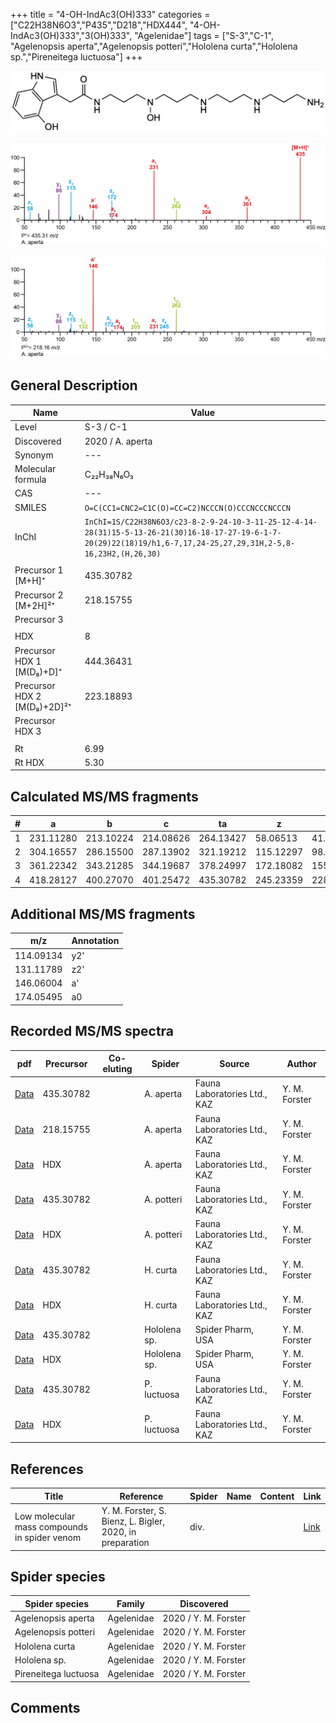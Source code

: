 +++
title = "4-OH-IndAc3(OH)333"
categories = ["C22H38N6O3","P435","D218","HDX444",
"4-OH-IndAc3(OH)333","3(OH)333",
"Agelenidae"]
tags = ["S-3","C-1",
"Agelenopsis aperta","Agelenopsis potteri","Hololena curta","Hololena sp.","Pireneitega luctuosa"]
+++

![](/img/4-OH-IndAc3(OH)333.png)

![](/img_MSMS/435_4-OH-IndAc3(OH)333_Aa.png?classes=border)

![](/img_MSMS/435_4-OH-IndAc3(OH)333_Aa_2.png?classes=border)

## General Description

| Name                        | Value            |
|-----------------------------|------------------|
| Level                       | S-3 / C-1        |
| Discovered                  | 2020 / A. aperta |
| Synonym                     | ---              |
| Molecular formula           | C₂₂H₃₈N₆O₃       |
| CAS                         | ---              |
| SMILES | `O=C(CC1=CNC2=C1C(O)=CC=C2)NCCCN(O)CCCNCCCNCCCN`  |
| InChI  | `InChI=1S/C22H38N6O3/c23-8-2-9-24-10-3-11-25-12-4-14-28(31)15-5-13-26-21(30)16-18-17-27-19-6-1-7-20(29)22(18)19/h1,6-7,17,24-25,27,29,31H,2-5,8-16,23H2,(H,26,30)`  |
|                             |                  |
| Precursor 1 [M+H]⁺          | 435.30782        |
| Precursor 2 [M+2H]²⁺        | 218.15755        |
| Precursor 3                 |                  |
|                             |                  |
| HDX                         | 8                |
| Precursor HDX 1 [M(D₈)+D]⁺   | 444.36431        |
| Precursor HDX 2 [M(D₈)+2D]²⁺ | 223.18893        |
| Precursor HDX 3             |                  |
|                             |                  |
| Rt                          | 6.99             |
| Rt HDX                      | 5.30             |

## Calculated MS/MS fragments

| # | a         | b         | c         | ta        | z         | y         | tz        |
|---|-----------|-----------|-----------|-----------|-----------|-----------|-----------|
| 1 | 231.11280 | 213.10224 | 214.08626 | 264.13427 | 58.06513 | 41.03858 | 75.09167 |
| 2 | 304.16557 | 286.15500 | 287.13902 | 321.19212 | 115.12297 | 98.09643 | 132.14952 |
| 3 | 361.22342 | 343.21285 | 344.19687 | 378.24997 | 172.18082 | 155.15428 | 205.20229 |
| 4 | 418.28127 | 400.27070 | 401.25472 | 435.30782 | 245.23359 | 228.20704 | 262.26014 |

## Additional MS/MS fragments

| m/z       | Annotation |
|-----------|------------|
| 114.09134 | y2'        |
| 131.11789 | z2'        |
| 146.06004    | a'   |
| 174.05495    | a0   |

## Recorded MS/MS spectra

| pdf                                                     | Precursor | Co-eluting | Spider    | Source                       | Author        |
|---------------------------------------------------------|-----------|------------|-----------|------------------------------|---------------|
| [Data](/pdf/A-aperta/435_4-OH-IndAc3(OH)333_Aa.pdf)     | 435.30782 |            | A. aperta | Fauna Laboratories Ltd., KAZ | Y. M. Forster |
| [Data](/pdf/A-aperta/435_4-OH-IndAc3(OH)333_Aa_2.pdf)   | 218.15755 |            | A. aperta | Fauna Laboratories Ltd., KAZ | Y. M. Forster |
| [Data](/pdf/A-aperta/435_4-OH-IndAc3(OH)333_Aa_HDX.pdf) | HDX       |            | A. aperta | Fauna Laboratories Ltd., KAZ | Y. M. Forster |
| [Data](/pdf/A-potteri/435_4-OH-IndAc3(OH)333_Ap.pdf) | 435.30782 |           | A. potteri | Fauna Laboratories Ltd., KAZ | Y. M. Forster |
| [Data](/pdf/A-potteri/435_4-OH-IndAc3(OH)333_Ap_HDX.pdf) | HDX |           | A. potteri | Fauna Laboratories Ltd., KAZ | Y. M. Forster |
| [Data](/pdf/H-curta/435_4-OH-IndAc3(OH)333_Hc.pdf) | 435.30782 |           | H. curta | Fauna Laboratories Ltd., KAZ | Y. M. Forster |
| [Data](/pdf/H-curta/435_4-OH-IndAc3(OH)333_Hc_HDX.pdf) | HDX |           | H. curta | Fauna Laboratories Ltd., KAZ | Y. M. Forster |
| [Data](/pdf/Hololena-sp/435_4-OH-IndAc3(OH)333_Ho-sp.pdf) | 435.30782 |           | Hololena sp. | Spider Pharm, USA | Y. M. Forster |
| [Data](/pdf/Hololena-sp/435_4-OH-IndAc3(OH)333_Ho-sp_HDX.pdf) | HDX |           | Hololena sp. | Spider Pharm, USA | Y. M. Forster |
| [Data](/pdf/P-luctuosa/435_4-OH-IndAc3(OH)333_Pl.pdf) |  435.30782 |           | P. luctuosa | Fauna Laboratories Ltd., KAZ | Y. M. Forster |
| [Data](/pdf/P-luctuosa/435_4-OH-IndAc3(OH)333_Pl_HDX.pdf) |  HDX |           | P. luctuosa | Fauna Laboratories Ltd., KAZ | Y. M. Forster |

## References

| Title | Reference | Spider | Name | Content | Link |
|-------|-----------|--------|------|---------|------|
| Low molecular mass compounds in spider venom      | Y. M. Forster, S. Bienz, L. Bigler, 2020, in preparation          | div.       |   |   | [Link](unknown) |

## Spider species

| Spider species     | Family     | Discovered           |
|--------------------|------------|----------------------|
| Agelenopsis aperta | Agelenidae | 2020 / Y. M. Forster |
| Agelenopsis potteri | Agelenidae | 2020 / Y. M. Forster |
| Hololena curta | Agelenidae | 2020 / Y. M. Forster |
| Hololena sp. | Agelenidae | 2020 / Y. M. Forster |
| Pireneitega luctuosa | Agelenidae | 2020 / Y. M. Forster |

## Comments
